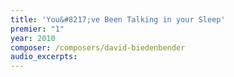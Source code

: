 ```yaml
---
title: 'You&#8217;ve Been Talking in your Sleep'
premier: "1"
year: 2010
composer: /composers/david-biedenbender
audio_excerpts: 
---
```

